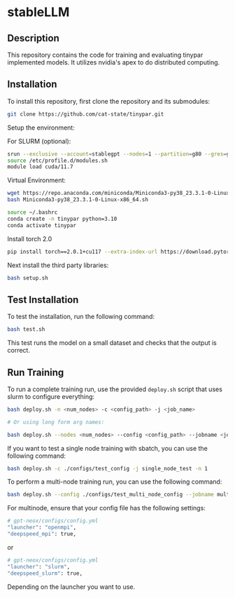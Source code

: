 # stableLLM

## Description

This repository contains the code for training and evaluating tinypar implemented models. It utilizes nvidia's apex to do distributed computing.

## Installation

To install this repository, first clone the repository and its submodules:

```bash
git clone https://github.com/cat-state/tinypar.git
```

Setup the environment:

For SLURM (optional):
```bash
srun --exclusive --account=stablegpt --nodes=1 --partition=g80 --gres=gpu:1 --pty bash -i
source /etc/profile.d/modules.sh
module load cuda/11.7
```

Virtual Environment:

```bash
wget https://repo.anaconda.com/miniconda/Miniconda3-py38_23.3.1-0-Linux-x86_64.sh
bash Miniconda3-py38_23.3.1-0-Linux-x86_64.sh
```
    
```bash
source ~/.bashrc
conda create -n tinypar python=3.10
conda activate tinypar
```
Install torch 2.0
```bash
pip install torch==2.0.1+cu117 --extra-index-url https://download.pytorch.org/whl/cu117
```

Next install the third party libraries:

```bash
bash setup.sh
```

## Test Installation

To test the installation, run the following command:

```bash
bash test.sh
```

This test runs the model on a small dataset and checks that the output is correct.

## Run Training

To run a complete training run, use the provided `deploy.sh` script that uses slurm to configure everything:

```bash
bash deploy.sh -n <num_nodes> -c <config_path> -j <job_name> 

# Or using long form arg names:

bash deploy.sh --nodes <num_nodes> --config <config_path> --jobname <job_name>
```

If you want to test a single node training with sbatch, you can use the following command:

```bash
bash deploy.sh -c ./configs/test_config -j single_node_test -n 1
```

To perform a multi-node training run, you can use the following command:

```bash
bash deploy.sh --config ./configs/test_multi_node_config --jobname multi_node_test --nodes 2
```

For multinode, ensure that your config file has the following settings:

```bash
# gpt-neox/configs/config.yml
"launcher": "openmpi",
"deepspeed_mpi": true,
```

or

```bash
# gpt-neox/configs/config.yml
"launcher": "slurm",
"deepspeed_slurm": true,
```

Depending on the launcher you want to use.